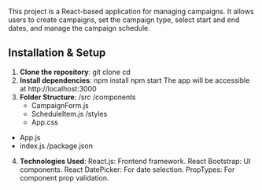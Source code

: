This project is a React-based application for managing campaigns. It allows users to create campaigns, set the campaign type, select start and end dates, and manage the campaign schedule.

## Installation & Setup

1. **Clone the repository**:
   git clone <repository-url>
   cd <project-folder>
2. **Install dependencies**:
   npm install
   npm start
   The app will be accessible at http://localhost:3000
3. **Folder Structure**:
  /src
  /components
    - CampaignForm.js
    - ScheduleItem.js
  /styles
    - App.css
 - App.js
 - index.js
  /package.json
4. **Technologies Used**:
  React.js: Frontend framework.
  React Bootstrap: UI components.
  React DatePicker: For date selection.
  PropTypes: For component prop validation.
